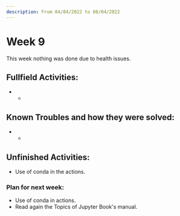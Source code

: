```yaml
---
description: From 04/04/2022 to 08/04/2022
---
```


# Week 9

This week nothing was done due to health issues.

## Fullfield Activities:

* -

## Known Troubles and how they were solved:

* -

## Unfinished Activities:

* Use of conda in the actions.

### Plan for next week:

* Use of conda in actions.
* Read again the Topics of Jupyter Book's manual.
